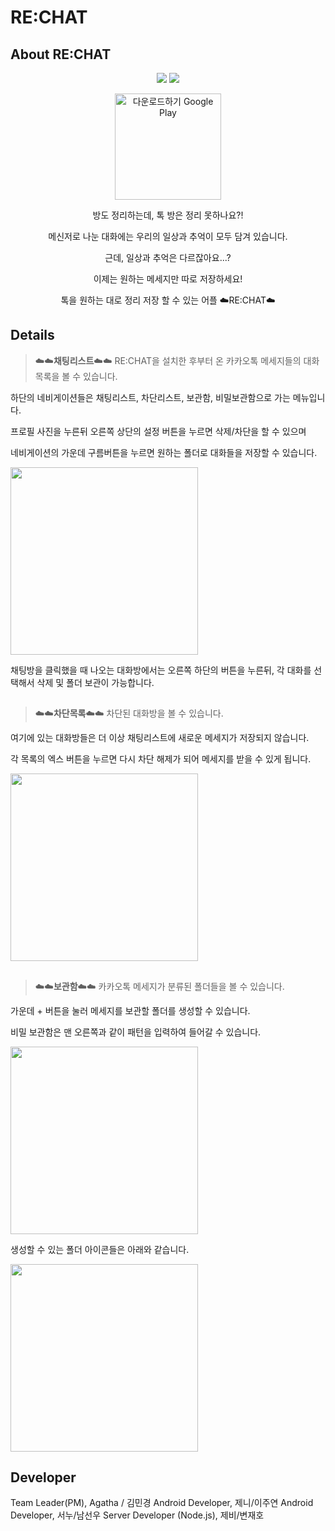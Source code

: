 # RE:CHAT
## About RE:CHAT
<div align="center"><img src="https://img.shields.io/badge/Kotlin-7F52FF?style=flat-appveyor&logo=Kotlin&logoColor=white"/> <img src="https://img.shields.io/badge/Java-007396?style=flat-appveyor&logo=Java&logoColor=white"/> 

  <a href='https://play.google.com/store/apps/details?id=com.chat_soon_e.re_chat&pcampaignid=pcampaignidMKT-Other-global-all-co-prtnr-py-PartBadge-Mar2515-1' ><img alt='다운로드하기 Google Play' Width="170" src='https://play.google.com/intl/ko/badges/static/images/badges/ko_badge_web_generic.png'/></a>

  방도 정리하는데, 톡 방은 정리 못하나요?!

메신저로 나눈 대화에는 우리의 일상과 추억이 모두 담겨 있습니다.

근데, 일상과 추억은 다르잖아요...?

이제는 원하는 메세지만 따로 저장하세요!

톡을 원하는 대로 정리 저장 할 수 있는 어플
☁️RE:CHAT☁️
</div>

## Details
>☁️☁️**채팅리스트**☁️☁️ RE:CHAT을 설치한 후부터 온 카카오톡 메세지들의 대화목록을 볼 수 있습니다.

하단의 네비게이션들은 채팅리스트, 차단리스트, 보관함, 비밀보관함으로 가는 메뉴입니다.

프로필 사진을 누른뒤 오른쪽 상단의 설정 버튼을 누르면 삭제/차단을 할 수 있으며

네비게이션의 가운데 구름버튼을 누르면 원하는 폴더로 대화들을 저장할 수 있습니다.

<img src="https://user-images.githubusercontent.com/37200286/170315285-023f7127-f779-47aa-8136-c2ced4c23e35.png" height="300">

채팅방을 클릭했을 때 나오는 대화방에서는 오른쪽 하단의 버튼을 누른뒤, 각 대화를 선택해서 삭제 및 폴더 보관이 가능합니다.

##

>☁️☁️**차단목록**☁️☁️ 차단된 대화방을 볼 수 있습니다.

여기에 있는 대화방들은 더 이상 채팅리스트에 새로운 메세지가 저장되지 않습니다.

각 목록의 엑스 버튼을 누르면 다시 차단 해제가 되어 메세지를 받을 수 있게 됩니다.

<img src="https://user-images.githubusercontent.com/37200286/170315284-ae2a1d8c-a231-4890-a3b6-b9e1a457cebf.png" height="300">

##

>☁️☁️**보관함**☁️☁️ 카카오톡 메세지가 분류된 폴더들을 볼 수 있습니다.

가운데 + 버튼을 눌러 메세지를 보관할 폴더를 생성할 수 있습니다.

비밀 보관함은 맨 오른쪽과 같이 패턴을 입력하여 들어갈 수 있습니다.

<img src="https://user-images.githubusercontent.com/37200286/170315276-e9df4f37-fd50-42db-af87-afa8e99fe24b.png" height="300">

생성할 수 있는 폴더 아이콘들은 아래와 같습니다.

<img src="https://user-images.githubusercontent.com/37200286/170315282-d50f61b6-1be6-48b5-a683-5870d4b1a969.png" height="300">

## Developer
Team Leader(PM), Agatha / 김민경
Android Developer, 제니/이주연
Android Developer, 서누/남선우
Server Developer (Node.js), 제비/변재호
